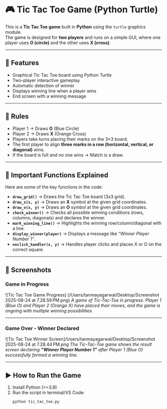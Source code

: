 # 🎮 Tic Tac Toe Game (Python Turtle)

This is a **Tic Tac Toe game** built in **Python** using the `turtle` graphics module.  
The game is designed for **two players** and runs on a simple GUI, where one player uses **O (circle)** and the other uses **X (cross)**.

---

## 🚀 Features
- Graphical Tic Tac Toe board using Python Turtle
- Two-player interactive gameplay
- Automatic detection of winner
- Displays winning line when a player wins
- End screen with a winning message

---

## 📝 Rules
- Player 1 → Draws **O** (Blue Circle)  
- Player 2 → Draws **X** (Orange Cross)  
- Players take turns placing their marks on the 3×3 board.  
- The first player to align **three marks in a row (horizontal, vertical, or diagonal)** wins.  
- If the board is full and no one wins → Match is a draw.

---

## 🔑 Important Functions Explained

Here are some of the key functions in the code:

- **`draw_grid()`** → Draws the Tic Tac Toe board (3x3 grid).  
- **`draw_x(x, y)`** → Draws an **X** symbol at the given grid coordinates.  
- **`draw_o(x, y)`** → Draws an **O** symbol at the given grid coordinates.  
- **`check_winner()`** → Checks all possible winning conditions (rows, columns, diagonals) and declares the winner.  
- **`mark_winning_line()`** → Highlights the winning row/column/diagonal with a line.  
- **`display_winner(player)`** → Displays a message like *“Winner Player Number 1”*.  
- **`onclick_handler(x, y)`** → Handles player clicks and places X or O on the correct square.  

---

## 📸 Screenshots

### Game in Progress  
![Tic Tac Toe Game Progress] (/Users/tanmayagarwal/Desktop/Screenshot 2025-08-24 at 7.28.59 PM.png)
_A game of Tic-Tac-Toe in progress. Player 1 (Blue O) and Player 2 (Orange X) have placed their moves, and the game is ongoing with multiple winning possibilities._

---

### Game Over - Winner Declared  
![Tic Tac Toe Winner Screen]/Users/tanmayagarwal/Desktop/Screenshot 2025-08-24 at 7.28.44 PM.png
_The Tic-Tac-Toe game shows the result screen declaring **“Winner Player Number 1”** after Player 1 (Blue O) successfully formed a winning line._

---

## ▶️ How to Run the Game

1. Install Python (>=3.8)  
2. Run the script in terminal/VS Code:  
   ```bash
   python tic_tac_toe.py
